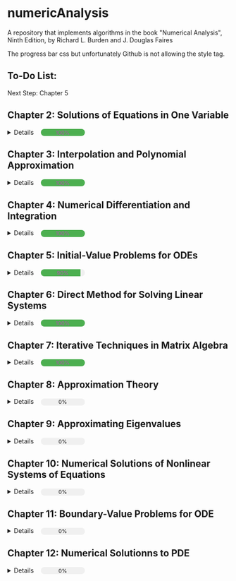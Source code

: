 # numericAnalysis
A repository that implements algorithms in the book "Numerical Analysis", Ninth Edition, by Richard L. Burden and J. Douglas Faires


The progress bar css but unfortunately Github is not allowing the style tag.

<style>
.progress-wrapper {
    display: inline-flex;
    align-items: center;
    gap: 8px;
    margin-left: 12px;
}

.progress-bar {
    width: 100px;
    height: 16px;
    background-color: #f0f0f0;
    border-radius: 8px;
    overflow: hidden;
    display: flex;
    align-items: center;
    justify-content: center;
    position: relative;
}

.progress-fill {
    position: absolute;
    left: 0;
    top: 0;
    height: 100%;
    background-color: #4CAF50;
    transition: width 0.3s ease-in-out;
}

.progress-text {
    color: #000;
    font-size: 12px;
    z-index: 1;
    mix-blend-mode: difference;
    color: white;
}
</style>

## To-Do List:
Next Step: Chapter 5

## Chapter 2: Solutions of Equations in One Variable 
<details>
  <summary>Details <div class="progress-wrapper"><div class="progress-bar"><div class="progress-fill" style="width: 100%"></div><span class="progress-text">100%</span></div></div></summary>
  
  - [x] Chapter 2.1 The Bisection Method
  - [x] Chapter 2.2 Fixed-Point Iteration
  - [x] Chapter 2.3 Newtons's Method and Its Extensions
  - [x] Chapter 2.4 Error Analysis for Iterative  Methods
    - [x] Modified Newton Method
  - [x] Chapter 2.5 Accelerating Convergence
    - [x] Aitken's $\Delta^2$ Method
  - [x] Chapter 2.6 Zeros of Polynomials and Muller's Method
    - [x] Horner's method incorperate with Newton's method to find the zeros of polynomial
</details>

## Chapter 3: Interpolation and Polynomial Approximation
<details>
  <summary>Details <div class="progress-wrapper"><div class="progress-bar"><div class="progress-fill" style="width: 100%"></div><span class="progress-text">100%</span></div></div></summary>
  
- [x] Chapter 3.1 Interpolation and the Lagrange Polynomial
- [x] Chapter 3.2 Data Approximation and Neville's Method
- [x] Chapter 3.3 Divided Differences
- [x] Chapter 3.4 Hermite Interpolation
- [x] Chapter 3.5 Cubic Spline Interpolation
- [x] Beyond the Book: 
    -[x] Bezier Curve
    -[x] Non-Uniform Rational B-Spline
</details>
      
## Chapter 4: Numerical Differentiation and Integration
<details>
  <summary>Details <div class="progress-wrapper"><div class="progress-bar"><div class="progress-fill" style="width: 100%"></div><span class="progress-text">100%</span></div></div></summary>
  
  - [x] Chapter 4.1 Numerical Differentiation
  - [x] Chapter 4.2 Richardson's Extrapolation
    - [x] Implement Richardson's Extrapolation algorithm for even order of $h$
  - [x] Chapter 4.3 Elements of Numerical Integration
    - [x] Newton-Cotes Formula 
  - [x] Chapter 4.4 Composite Numerical Integration
    - [x] Visualization
    - [x] General Composite Integral Algorithm
  - [x] Chapter 4.5 Romberg Integration
  - [x] Chapter 4.6 Adaptive Quadrature Methods
    - [x] Adaptive Trapezoidal rule
    - [x] Adaptive Closed Newton-Cotes
  - [x] Chapter 4.7 Gaussian Quadrature
    - [x] Gaussian-Legendre Quadrature
  - [x] Chapter 4.8 Multiple Integrals
    - [x] Double and Triple Closed Newton-Cotes
</details>

## Chapter 5: Initial-Value Problems for ODEs
<details>
  <summary>Details <div class="progress-wrapper"><div class="progress-bar"><div class="progress-fill" style="width: 90%"></div><span class="progress-text">90%</span></div></div></summary>
  
  - [x] Chapter 5.2 Euler's Method
  - [x] Chapter 5.3 Higher-Order Taylor Methods
    - [x] Taylor's method 
  - [x] Chapter 5.4 Runge-Kutta Methods
    - [x] More in detail about _Runge-Kutta Methods_
  - [x] Chapter 5.5 Error Control and the Runge-Kutta-Fehlberg Method
    - [x] Implement Generalized Runge-Kutta Embedded 
  - [x] Chapter 5.6 Multistep Method
    - [x] Generalized Adams-Bashforth Algorithm
    - [x] Milne-Simpson Predictor-Corrector 
    - [x] Generalized Predictor-Corrector Using Newton-Cotes Formulae
  - [x] Chapter 5.7 Variable Step-Size Multistep Method
    - [x] Generalized Variable Step-Size MultiStep Method
  - [ ] Chapter 5.8 Extrapolation
  - [x] Chapter 5.9 Higher-Order Equations and Systems of Differential Equations
  - [x] Chapter 5.11 Stiff Differential Equations
</details>

## Chapter 6: Direct Method for Solving Linear Systems
<details>
  <summary>Details <div class="progress-wrapper"><div class="progress-bar"><div class="progress-fill" style="width: 100%"></div><span class="progress-text">100%</span></div></div></summary>

  - [x] Chapter 6.1 Linear Systems of Equations
  - [x] Chapter 6.3 Linear Algebra and Matrix Inversion
    - [x] Algorithm to find the inverse of the matrix
  - [x] Chapter 6.4 The Determinant of a Matrix 
    - [x] Compute determinant using Gaussian Elimination
  - [x] Chapter 6.5 Matrix Factorization
    - [x] _PLU_ Decomposition
  - [x] Chapter 6.6 Special Types of Matrices
  - [x] _PLDL'_ Decomposition (Refer to the book _Matrix Computation_) 
  - [x] Remaining algorithm that solves tridiagonal linear system
</details>

## Chapter 7: Iterative Techniques in Matrix Algebra
<details>
  <summary>Details <div class="progress-wrapper"><div class="progress-bar"><div class="progress-fill" style="width: 100%"></div><span class="progress-text">100%</span></div></div></summary>
  
  - [x] Chapter 7.3 The Jacobi and Gauss-Siedel Iterative Techniques
  - [x] Chapter 7.4 Relaxation Techniques for Solving Linear Systems 
  - [x] Chaoter 7.6 The Conjugate Gradient Method
    - [x] Conjugate Gradient Method
    - [x] Biconjugate Gradient Method
    - [x] Biconjuagte Gradient Stabilized Method 
    - [x] Conjugate Gradient Squared Method 
    - [ ] Minimal Residual Method
    - [ ] Generalized Minimal Residual Method
</details>

## Chapter 8: Approximation Theory
<details>
  <summary>Details <div class="progress-wrapper"><div class="progress-bar"><div class="progress-fill" style="width: 0%"></div><span class="progress-text">0%</span></div></div></summary>
</details>

## Chapter 9: Approximating Eigenvalues
<details>
  <summary>Details <div class="progress-wrapper"><div class="progress-bar"><div class="progress-fill" style="width: 0%"></div><span class="progress-text">0%</span></div></div></summary>
</details>

## Chapter 10: Numerical Solutions of Nonlinear Systems of Equations
<details>
  <summary>Details <div class="progress-wrapper"><div class="progress-bar"><div class="progress-fill" style="width: 0%"></div><span class="progress-text">0%</span></div></div></summary>
</details>

## Chapter 11: Boundary-Value Problems for ODE
<details>
  <summary>Details <div class="progress-wrapper"><div class="progress-bar"><div class="progress-fill" style="width: 0%"></div><span class="progress-text">0%</span></div></div></summary>
</details>

## Chapter 12: Numerical Solutionns to PDE
<details>
  <summary>Details <div class="progress-wrapper"><div class="progress-bar"><div class="progress-fill" style="width: 0%"></div><span class="progress-text">0%</span></div></div></summary>
</details>
